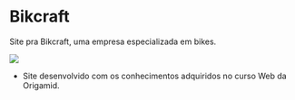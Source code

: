 # Bikcraft
Site pra Bikcraft, uma empresa especializada em bikes.

<img src="img/gif_bikcraft.gif">

<ul>
	<li>Site desenvolvido com os conhecimentos adquiridos no curso Web da Origamid.</li>
</ul>
